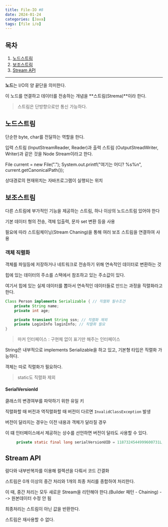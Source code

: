 ```yaml
---
title: File-IO #8
date: 2024-01-24
categories: [Java]
tags: [file i/o]
---
```


## 목차

1. <a href="#node-stream">노드스트림</a>
1. <a href="#collection">보조스트림</a>
1. <a href="#collection">Stream API</a>

---

**노드**는 I/O의 양 끝단을 의미한다.

이 노드를 연결하고 데이터를 전송하는 개념을 **스트림(Strema)**이라 한다.

> 스트림은 단방향으로만 통신 가능하다.

## <font id = "node-stream"> 노드스트림</font>

단순한 byte, char를 전달하는 역할을 한다.

입력 스트림 (InputStreamReader, Reader)과 출력 스트림 (OutputStreadWriter, Writer)과 같은 것을 Node Stream이라고 한다.

File current = new File(".");
System.out.printf("여기는 어디? %s%n", current.getCanonicalPath());

상대경로의 현재위치는 자바프로그램이 실행되는 위치

## <font id = "node-stream"> 보조스트림</font>

다른 스트림에 부가적인 기능을 제공하는 스트림, 하나 이상의 노드스트림 있어야 한다

기본 데이터 형의 전송, 객체 입출력, 문자 set 변환 등을 사용

필요에 따라 스트림체이닝(Stream Chaning)을 통해 여러 보조 스트림을 연결하여 사용

### 객체 직렬화

객체를 파일등에 저장하거나 네트워크로 전송하기 위해 연속적인 데이터로 변환하는 것

힙에 있는 데이터의 주소를 스택에서 참조하고 있는 주소값이 있다.

여기서 힙에 있는 실제 데이터를 뽑아서 연속적인 데이터들로 만드는 과정을 직렬화라고 한다.

```java
Class Person implements Serializable { // 직렬화 필수조건
    private String name;
    private int age;

    private transient String ssn; // 직렬화 제외
    private LoginInfo loginInfo; // 직렬화 필요
}
```

> 마커 인터페이스 : 구현체 없이 표기만 해주는 인터페이스

String은 내부적으로 implements Serializable을 하고 있고, 기본형 타입은 직렬화 가능하다.

객체는 따로 직렬화가 필요하다.

> static도 직렬화 제외

#### SerialVersionId

클래스의 변경여부를 파악하기 위한 유일 키

직렬화할 때 버전과 역직렬화할 때 버전이 다르면 `InvalidClassException` 발생

버전이 달라지는 경우는 이전 내용과 객체가 달라질 경우

이 떄 인터페이스에서 제공하는 상수를 선언하면 버전이 달라도 사용할 수 있다.

```java
     private static final long serialVersionUID = 1187324544999600731L;
```

## <font id = "stream"> Stream API</font>

람다와 내부반복자를 이용해 컬렉션을 다뤄서 코드 간결화

스트림은 0개 이상의 중간 처리와 1개의 최종 처리를 종합하여 처리한다.

이 때, 중간 처리는 모두 새로운 Stream을 리턴해야 한다.(Builder 패턴 - Chaining) --> 원본데이터 수정 안 됨

최종처리는 스트림이 아닌 값을 반환한다.

스트림은 재사용할 수 없다.
